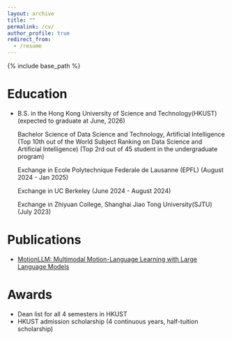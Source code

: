 ```yaml
---
layout: archive
title: ""
permalink: /cv/
author_profile: true
redirect_from:
  - /resume
---
```


{% include base_path %}

Education
======
* B.S. in the Hong Kong University of Science and Technology(HKUST) (expected to graduate at June, 2026)

  Bachelor Science of Data Science and Technology, Artificial Intelligence (Top 10th out of the World Subject Ranking on Data Science and Artificial       Intelligence) (Top 2rd out of 45 student in the undergraduate program)
  
  Exchange in Ecole Polytechnique Federale de Lausanne (EPFL) (August 2024 - Jan 2025)
  
  Exchange in UC Berkeley (June 2024 - August 2024)
  
  Exchange in Zhiyuan College, Shanghai Jiao Tong University(SJTU) (July 2023)

Publications
======
* [MotionLLM: Multimodal Motion-Language Learning with Large Language Models](https://arxiv.org/abs/2405.17013)

Awards
======
* Dean list for all 4 semesters in HKUST
* HKUST admission scholarship (4 continuous years, half-tuition scholarship)

  
